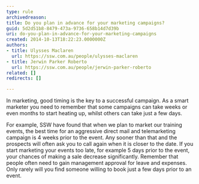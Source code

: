 ```yaml
---
type: rule
archivedreason: 
title: Do you plan in advance for your marketing campaigns?
guid: 5d2d51b8-8479-473a-9736-658b14d7d39b
uri: do-you-plan-in-advance-for-your-marketing-campaigns
created: 2014-10-13T18:22:23.0000000Z
authors:
- title: Ulysses Maclaren
  url: https://ssw.com.au/people/ulysses-maclaren
- title: Jerwin Parker Roberto
  url: https://ssw.com.au/people/jerwin-parker-roberto
related: []
redirects: []

---
```



<p>​In marketing, good timing is the key to a successful campaign.&#160;As a smart marketer you need to remember that some campaigns can take weeks or even months to start heating up, whilst others can take just a few days.<br></p>
<p>For example, SSW have found that when we plan to market our training events, the best time for an aggressive direct mail and telemarketing campaign is 4 weeks prior to the event. Any sooner than that and the prospects will often ask you to call again when it is closer to the date. If you start marketing your events too late, for example 5 days prior to the event, your chances of making a sale decrease significantly. Remember that people often need to gain management approval for leave and expenses. Only rarely will you find someone willing to book just a few days prior to an ​event.​</p>
<br><excerpt class='endintro'></excerpt><br>



